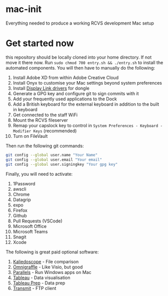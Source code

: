 # mac-init

Everything needed to produce a working RCVS development Mac setup

# Get started now

this repository should be locally cloned into your home directory. If not move it there
now. Run `sudo chmod 700 entry.sh && ./entry.sh` to install the automated components.
You will then have to manually do the following:

1. Install Adobe XD from within Adobe Creative Cloud
2. Install Onyx to customise your Mac settings beyond system preferences
3. Install [Display Link drivers](https://www.displaylink.com/downloads/macos) for
   dongle
4. Generate a GPG key and configure git to sign commits with it
5. Add your frequently used applications to the Dock
6. Add a British keyboard for the external keyboard in addition to the built in keyboard
7. Get connected to the staff WiFi
8. Mount the RCVS fileserver
9. Remap your capslock key to control in `System Preferences - Keyboard - Modifier Keys`
   (recommended)
10. Turn on FileVault

Then run the following git commands:

```bash
git config --global user.name "Your Name"
git config --global user.email "Your email"
git config --global user.signingkey "Your gpg key"
```

Finally, you will need to activate:

1. 1Password
2. awscli
3. Chrome
4. Datagrip
5. expo
6. Firefox
7. Github
8. Pull Requests (VSCode)
9. Microsoft Office
10. Microsoft Teams
11. Snagit
12. Xcode

The following is great paid optional software:

1. [Kaliedoscope](https://www.kaleidoscopeapp.com) - File comparison
2. [Omnigraffle](https://www.omnigroup.com/omnigraffle) - Like Visio, but good
3. [Parallels](https://www.parallels.com/uk) - Run Windows apps on Mac
4. [Tableau](https://www.tableau.com/en-gb/products/desktop) - Data visualisation
5. [Tableau Prep](https://www.tableau.com/en-gb/products/prep) - Data prep
6. [Transmit](https://panic.com/transmit) - FTP client
